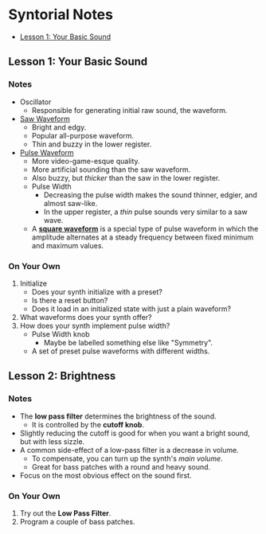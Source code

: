 # Syntorial Notes

* [Lesson 1: Your Basic Sound](#lesson-1-your-basic-sound)

## Lesson 1: Your Basic Sound
### Notes
* Oscillator
    * Responsible for generating initial raw sound, the waveform.
* [Saw Waveform](https://en.wikipedia.org/wiki/Sawtooth_wave)
    * Bright and edgy.
    * Popular all-purpose waveform.
    * Thin and buzzy in the lower register.
* [Pulse Waveform](https://en.wikipedia.org/wiki/Pulse_wave)
    * More video-game-esque quality.
    * More artificial sounding than the saw waveform. 
    * Also buzzy, but *thicker* than the saw in the lower register.
    * Pulse Width
        * Decreasing the pulse width makes the sound thinner, edgier, and almost saw-like.
        * In the upper register, a *thin* pulse sounds very similar to a saw wave.
    * A [**square waveform**](https://en.wikipedia.org/wiki/Square_wave) is a special type of pulse waveform in which the amplitude alternates at a steady frequency between fixed minimum and maximum values.

### On Your Own
1. Initialize
    * Does your synth initialize with a preset?
    * Is there a reset button?
    * Does it load in an initialized state with just a plain waveform?
2. What waveforms does your synth offer?
3. How does your synth implement pulse width?
    * Pulse Width knob
        * Maybe be labelled something else like "Symmetry".
    * A set of preset pulse waveforms with different widths.

## Lesson 2: Brightness
### Notes
* The **low pass filter** determines the brightness of the sound.
    * It is controlled by the **cutoff knob**.
* Slightly reducing the cutoff is good for when you want a bright sound, but with less sizzle.
* A common side-effect of a low-pass filter is a decrease in volume.
    * To compensate, you can turn up the synth's *main volume*.
    * Great for bass patches with a round and heavy sound.
* Focus on the most obvious effect on the sound first.

### On Your Own
1. Try out the **Low Pass Filter**.
2. Program a couple of bass patches.
